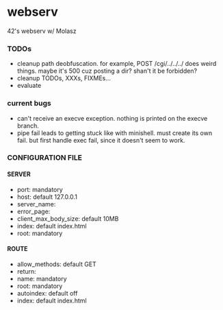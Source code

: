 # webserv
42's webserv w/ Molasz

### TODOs

* cleanup path deobfuscation. for example, POST /cgi/../../../ does weird things. maybe it's 500 cuz posting a dir? shan't it be forbidden?
* cleanup TODOs, XXXs, FIXMEs...
* evaluate

### current bugs

* can't receive an execve exception. nothing is printed on the execve branch.
* pipe fail leads to getting stuck like with minishell. must create its own fail. but first handle exec fail, since it doesn't seem to work.

### CONFIGURATION FILE

#### SERVER
* port: mandatory
* host: default 127.0.0.1
* server\_name:
* error\_page:
* client\_max\_body\_size: default 10MB
* index: default index.html
* root: mandatory

#### ROUTE
* allow\_methods: default GET
* return:
* name: mandatory
* root: mandatory
* autoindex: default off
* index: default index.html
